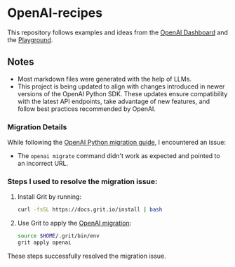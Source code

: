 # OpenAI-recipes

This repository follows examples and ideas from the [OpenAI Dashboard](https://platform.openai.com/chat-completions) and the [Playground](https://platform.openai.com/playground/chat?models=gpt-4o).

## Notes

- Most markdown files were generated with the help of LLMs.
- This project is being updated to align with changes introduced in newer versions of the OpenAI Python SDK. These updates ensure compatibility with the latest API endpoints, take advantage of new features, and follow best practices recommended by OpenAI.

### Migration Details

While following the [OpenAI Python migration guide](https://github.com/openai/openai-python/discussions/742), I encountered an issue:

  - The `openai migrate` command didn't work as expected and pointed to an incorrect URL.

### Steps I used to resolve the migration issue:

1. Install Grit by running:

   ```sh
   curl -fsSL https://docs.grit.io/install | bash
   ```

2. Use Grit to apply the [OpenAI migration](https://github.com/openai/openai-python/issues/1838#issuecomment-2457972838):

   ```sh
   source $HOME/.grit/bin/env
   grit apply openai
   ```

These steps successfully resolved the migration issue.

<br>
